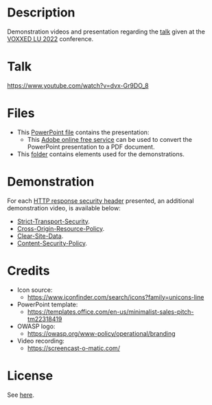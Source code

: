 # Description

Demonstration videos and presentation regarding the [talk](https://cfp-voxxed-lux.yajug.org/2022/talk/MUZ-4151/Transformez_votre_navigateur_en_piege_a_pirate_avec_les_en-tetes_de_securite_HTTP.) given at the [VOXXED LU 2022](https://luxembourg.voxxeddays.com/en/) conference.

# Talk

https://www.youtube.com/watch?v=dvx-Gr9DO_8

# Files

* This [PowerPoint file](presentation.pptx) contains the presentation:
  * This [Adobe online free service](https://www.adobe.com/lu_en/acrobat/online/ppt-to-pdf.html) can be used to convert the PowerPoint presentation to a PDF document.
* This [folder](archive) contains elements used for the demonstrations.

# Demonstration

For each [HTTP response security header](https://owasp.org/www-project-secure-headers/) presented, an additional demonstration video, is available below:

* [Strict-Transport-Security](DemoSTS.mp4).
* [Cross-Origin-Resource-Policy](DemoCORP.mp4).
* [Clear-Site-Data](DemoCSD.mp4).
* [Content-Security-Policy](DemoCSP.mp4).

# Credits

* Icon source:
  * <https://www.iconfinder.com/search/icons?family=unicons-line>
* PowerPoint template:
  * <https://templates.office.com/en-us/minimalist-sales-pitch-tm22318419>
* OWASP logo:
  * <https://owasp.org/www-policy/operational/branding>
* Video recording:
  * <https://screencast-o-matic.com/>

# License

See [here](LICENSE).
